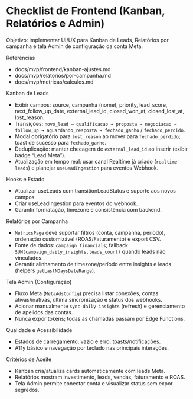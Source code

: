 # Checklist de Frontend (Kanban, Relatórios e Admin)

Objetivo: implementar UI/UX para Kanban de Leads, Relatórios por campanha e tela Admin de configuração da conta Meta.

Referências
- docs/mvp/frontend/kanban-ajustes.md
- docs/mvp/relatorios/por-campanha.md
- docs/mvp/metricas/calculos.md

Kanban de Leads
- Exibir campos: source, campanha (nome), priority, lead_score, next_follow_up_date, external_lead_id, closed_won_at, closed_lost_at, lost_reason.
- Transições: `novo_lead → qualificacao → proposta → negociacao → follow_up → aguardando_resposta → fechado_ganho` / `fechado_perdido`.
- Modal obrigatório para `lost_reason` ao mover para `fechado_perdido`; toast de sucesso para `fechado_ganho`.
- Deduplicação: manter checagem de `external_lead_id` ao inserir (exibir badge “Lead Meta”).
- Atualização em tempo real: usar canal Realtime já criado (`realtime-leads`) e planejar `useLeadIngestion` para eventos Webhook.

Hooks e Estado
- Atualizar useLeads com transitionLeadStatus e suporte aos novos campos.
- Criar useLeadIngestion para eventos do webhook.
- Garantir formatação, timezone e consistência com backend.

Relatórios por Campanha
- `MetricsPage` deve suportar filtros (conta, campanha, período), ordenação customizável (ROAS/Faturamento) e export CSV.
- Fonte de dados: `campaign_financials`; fallback `SUM(campaign_daily_insights.leads_count)` quando leads não vinculados.
- Garantir alinhamento de timezone/período entre insights e leads (helpers `getLastNDaysDateRange`).

Tela Admin (Configuração)
- Fluxo Meta (`MetaAdsConfig`) precisa listar conexões, contas ativas/inativas, última sincronização e status dos webhooks.
- Acionar manualmente `sync-daily-insights` (refresh) e gerenciamento de apelidos das contas.
- Nunca expor tokens; todas as chamadas passam por Edge Functions.

Qualidade e Acessibilidade
- Estados de carregamento, vazio e erro; toasts/notificações.
- A11y básico e navegação por teclado nas principais interações.

Critérios de Aceite
- Kanban cria/atualiza cards automaticamente com leads Meta.
- Relatórios mostram investimento, leads, vendas, faturamento e ROAS.
- Tela Admin permite conectar conta e visualizar status sem expor segredos.
